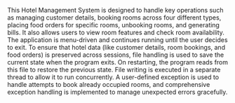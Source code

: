 This Hotel Management System is designed to handle key operations such as managing customer details, booking rooms across four different types, placing food orders for specific rooms, unbooking rooms, and generating bills. It also allows users to view room features and check room availability. The application is menu-driven and continues running until the user decides to exit. To ensure that hotel data (like customer details, room bookings, and food orders) is preserved across sessions, file handling is used to save the current state when the program exits. On restarting, the program reads from this file to restore the previous state. File writing is executed in a separate thread to allow it to run concurrently. A user-defined exception is used to handle attempts to book already occupied rooms, and comprehensive exception handling is implemented to manage unexpected errors gracefully.
